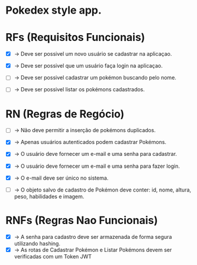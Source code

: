# Pokedex style app.

# RFs (Requisitos Funcionais)

- [x] -> Deve ser possivel um novo usuário se cadastrar na aplicaçao.
- [x] -> Deve ser possivel que um usuário faça login na aplicaçao.
- [ ] -> Deve ser possivel cadastrar um pokémon buscando pelo nome.
- [ ] -> Deve ser possivel listar os pokémons cadastrados.


# RN (Regras de Regócio)

- [ ] -> Não deve permitir a inserção de pokémons duplicados.
- [x] -> Apenas usuários autenticados podem cadastrar Pokémons.
- [x] -> O usuário deve fornecer um e-mail e uma senha para cadastrar.
- [x] -> O usuário deve fornecer um e-mail e uma senha para fazer login.
- [x] -> O e-mail deve ser único no sistema.
- [ ] -> O objeto salvo de cadastro de Pokémon deve conter: id, nome, altura, peso, habilidades e imagem.



# RNFs (Regras Nao Funcionais)

- [x] -> A senha para cadastro deve ser armazenada de forma segura utilizando hashing.
- [x] -> As rotas de Cadastrar Pokémon e Listar Pokémons devem ser verificadas com um Token JWT
